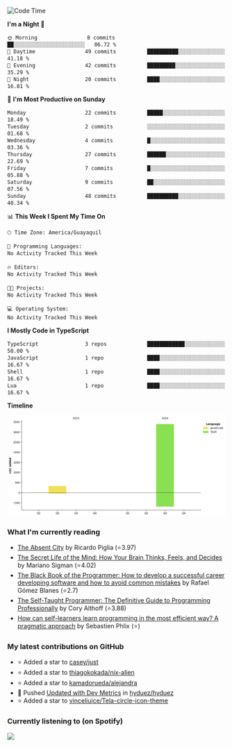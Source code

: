 <!--START_SECTION:waka-->
![Code Time](http://img.shields.io/badge/Code%20Time-237%20hrs%2043%20mins-blue)

**I'm a Night 🦉** 

```text
🌞 Morning                8 commits           ██░░░░░░░░░░░░░░░░░░░░░░░   06.72 % 
🌆 Daytime                49 commits          ██████████░░░░░░░░░░░░░░░   41.18 % 
🌃 Evening                42 commits          █████████░░░░░░░░░░░░░░░░   35.29 % 
🌙 Night                  20 commits          ████░░░░░░░░░░░░░░░░░░░░░   16.81 % 
```
📅 **I'm Most Productive on Sunday** 

```text
Monday                   22 commits          █████░░░░░░░░░░░░░░░░░░░░   18.49 % 
Tuesday                  2 commits           ░░░░░░░░░░░░░░░░░░░░░░░░░   01.68 % 
Wednesday                4 commits           █░░░░░░░░░░░░░░░░░░░░░░░░   03.36 % 
Thursday                 27 commits          ██████░░░░░░░░░░░░░░░░░░░   22.69 % 
Friday                   7 commits           █░░░░░░░░░░░░░░░░░░░░░░░░   05.88 % 
Saturday                 9 commits           ██░░░░░░░░░░░░░░░░░░░░░░░   07.56 % 
Sunday                   48 commits          ██████████░░░░░░░░░░░░░░░   40.34 % 
```


📊 **This Week I Spent My Time On** 

```text
🕑︎ Time Zone: America/Guayaquil

💬 Programming Languages: 
No Activity Tracked This Week

🔥 Editors: 
No Activity Tracked This Week

🐱‍💻 Projects: 
No Activity Tracked This Week

💻 Operating System: 
No Activity Tracked This Week
```

**I Mostly Code in TypeScript** 

```text
TypeScript               3 repos             ████████████░░░░░░░░░░░░░   50.00 % 
JavaScript               1 repo              ████░░░░░░░░░░░░░░░░░░░░░   16.67 % 
Shell                    1 repo              ████░░░░░░░░░░░░░░░░░░░░░   16.67 % 
Lua                      1 repo              ████░░░░░░░░░░░░░░░░░░░░░   16.67 % 
```



**Timeline**

![Lines of Code chart](https://raw.githubusercontent.com/hyduez/hyduez/master/assets/bar_graph.png)


<!--END_SECTION:waka-->

### What I'm currently reading
<!-- GOODREADS-LIST:START -->
- [The Absent City](https://www.goodreads.com/review/show/6830799490?utm_medium=api&utm_source=rss) by Ricardo Piglia (⭐️3.97)
- [The Secret Life of the Mind: How Your Brain Thinks, Feels, and Decides](https://www.goodreads.com/review/show/6830795622?utm_medium=api&utm_source=rss) by Mariano Sigman (⭐️4.02)
- [The Black Book of the Programmer: How to develop a successful career developing software and how to avoid common mistakes](https://www.goodreads.com/review/show/6830792107?utm_medium=api&utm_source=rss) by Rafael Gómez Blanes (⭐️2.7)
- [The Self-Taught Programmer: The Definitive Guide to Programming Professionally](https://www.goodreads.com/review/show/6830355685?utm_medium=api&utm_source=rss) by Cory  Althoff (⭐️3.88)
- [How can self-learners learn programming in the most efficient way? A pragmatic approach](https://www.goodreads.com/review/show/6830353251?utm_medium=api&utm_source=rss) by Sebastien Phlix (⭐️)
<!-- GOODREADS-LIST:END -->

### My latest contributions on GitHub
<!--START_SECTION:activity-->
- ⭐ Added a star to [casey/just](https://github.com/casey/just)
- ⭐ Added a star to [thiagokokada/nix-alien](https://github.com/thiagokokada/nix-alien)
- ⭐ Added a star to [kamadorueda/alejandra](https://github.com/kamadorueda/alejandra)
- 🍤 Pushed [Updated with Dev Metrics](https://github.com/hyduez/hyduez/commit/73433b979331fca00798ed89a3bf09db5a672b07) in [hyduez/hyduez](https://github.com/hyduez/hyduez)
- ⭐ Added a star to [vinceliuice/Tela-circle-icon-theme](https://github.com/vinceliuice/Tela-circle-icon-theme)
<!--END_SECTION:activity-->

### Currently listening to (on Spotify)
<img src="https://spotify-hyduez.vercel.app/api/spotify" width="400em">
